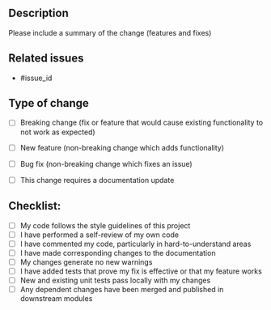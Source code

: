 ## Description

Please include a summary of the change (features and fixes)

## Related issues

- #issue_id

## Type of change

- [ ] Breaking change (fix or feature that would cause existing functionality to not work as expected)
- [ ] New feature (non-breaking change which adds functionality)
- [ ] Bug fix (non-breaking change which fixes an issue)
- [ ] This change requires a documentation update


## Checklist:

- [ ] My code follows the style guidelines of this project
- [ ] I have performed a self-review of my own code
- [ ] I have commented my code, particularly in hard-to-understand areas
- [ ] I have made corresponding changes to the documentation
- [ ] My changes generate no new warnings
- [ ] I have added tests that prove my fix is effective or that my feature works
- [ ] New and existing unit tests pass locally with my changes
- [ ] Any dependent changes have been merged and published in downstream modules